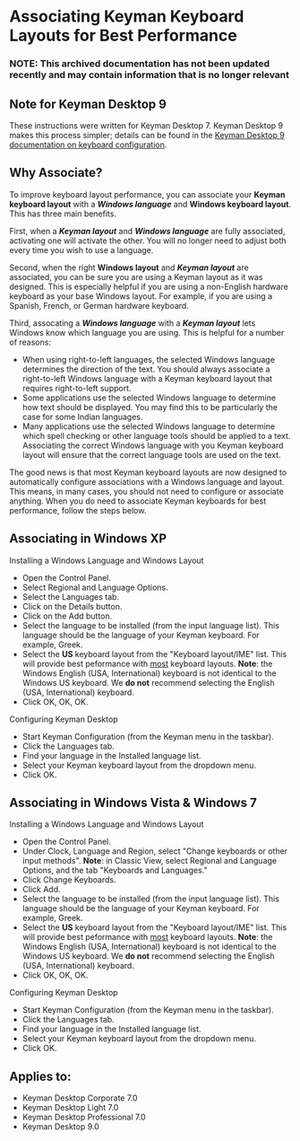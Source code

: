 # Associating Keyman Keyboard Layouts for Best Performance

### **NOTE**: This archived documentation has not been updated recently and may contain information that is no longer relevant

## Note for Keyman Desktop 9
These instructions were written for Keyman Desktop 7. Keyman Desktop 9 makes this process simpler; details can be found in the [Keyman Desktop 9 documentation on keyboard configuration](http://help.keyman.com/products/desktop/9.0/docs/start_configure_computer).

## Why Associate?
To improve keyboard layout performance, you can associate your **Keyman keyboard layout** with a ***Windows language*** and **Windows keyboard layout**. This has three main benefits.  

First, when a ***Keyman layout*** and ***Windows language*** are fully associated, activating one will activate the other. You will no longer need to adjust both every time you wish to use a language.  

Second, when the right **Windows layout** and ***Keyman layout*** are associated, you can be sure you are using a Keyman layout as it was designed. This is especially helpful if you are using a non-English hardware keyboard as your base Windows layout. For example, if you are using a Spanish, French, or German hardware keyboard.

Third, assocating a ***Windows language*** with a ***Keyman layout*** lets Windows know which language you are using. This is helpful for a number of reasons:

- When using right-to-left languages, the selected Windows language determines the direction of the text. You should always associate a right-to-left Windows language with a Keyman keyboard layout that requires right-to-left support.
- Some applications use the selected Windows language to determine how text should be displayed. You may find this to be particularly the case for some Indian languages.
- Many applications use the selected Windows language to determine which spell checking or other language tools should be applied to a text. Associating the correct Windows language with you Keyman keyboard layout will ensure that the correct language tools are used on the text.

The good news is that most Keyman keyboard layouts are now designed to automatically configure associations with a Windows language and layout. This means, in many cases, you should not need to configure or associate anything. When you do need to associate Keyman keyboards for best performance, follow the steps below.

## Associating in Windows XP
Installing a Windows Language and Windows Layout
- Open the Control Panel.
- Select Regional and Language Options.
- Select the Languages tab.
- Click on the Details button.
- Click on the Add button.
- Select the language to be installed (from the input language list). This language should be the language of your Keyman keyboard. For example, Greek.
- Select the **US** keyboard layout from the "Keyboard layout/IME" list. This will provide best peformance with <ins>most</ins> keyboard layouts. **Note**: the Windows English (USA, International) keyboard is not identical to the Windows US keyboard. We **do not** recommend selecting the English (USA, International) keyboard.
- Click OK, OK, OK.

Configuring Keyman Desktop
- Start Keyman Configuration (from the Keyman menu in the taskbar).
- Click the Languages tab.
- Find your language in the Installed language list.
- Select your Keyman keyboard layout from the dropdown menu.
- Click OK.

## Associating in Windows Vista & Windows 7
Installing a Windows Language and Windows Layout
- Open the Control Panel.
- Under Clock, Language and Region, select "Change keyboards or other input methods". **Note**: in Classic View, select Regional and Language Options, and the tab "Keyboards and Languages."
- Click Change Keyboards.
- Click Add.
- Select the language to be installed (from the input language list). This language should be the language of your Keyman keyboard. For example, Greek.
- Select the **US** keyboard layout from the "Keyboard layout/IME" list. This will provide best peformance with <ins>most</ins> keyboard layouts. **Note**: the Windows English (USA, International) keyboard is not identical to the Windows US keyboard. We **do not** recommend selecting the English (USA, International) keyboard.
- Click OK, OK, OK.

Configuring Keyman Desktop
- Start Keyman Configuration (from the Keyman menu in the taskbar).
- Click the Languages tab.
- Find your language in the Installed language list.
- Select your Keyman keyboard layout from the dropdown menu.
- Click OK.

## Applies to:
 * Keyman Desktop Corporate 7.0
 * Keyman Desktop Light 7.0
 * Keyman Desktop Professional 7.0
 * Keyman Desktop 9.0